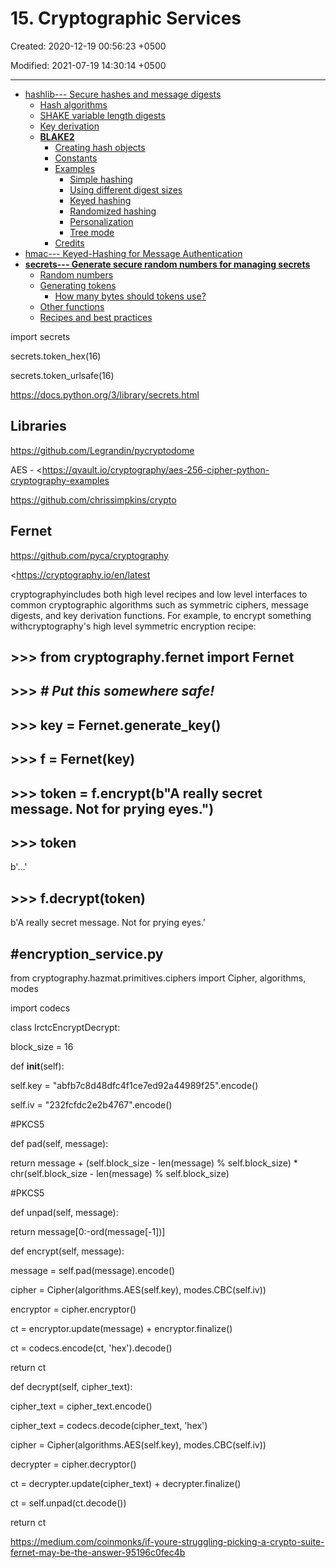 # 15. Cryptographic Services

Created: 2020-12-19 00:56:23 +0500

Modified: 2021-07-19 14:30:14 +0500

---
-   [hashlib--- Secure hashes and message digests](https://docs.python.org/3/library/hashlib.html)
    -   [Hash algorithms](https://docs.python.org/3/library/hashlib.html#hash-algorithms)
    -   [SHAKE variable length digests](https://docs.python.org/3/library/hashlib.html#shake-variable-length-digests)
    -   [Key derivation](https://docs.python.org/3/library/hashlib.html#key-derivation)
    -   [**BLAKE2**](https://docs.python.org/3/library/hashlib.html#blake2)
        -   [Creating hash objects](https://docs.python.org/3/library/hashlib.html#creating-hash-objects)
        -   [Constants](https://docs.python.org/3/library/hashlib.html#constants)
        -   [Examples](https://docs.python.org/3/library/hashlib.html#examples)
            -   [Simple hashing](https://docs.python.org/3/library/hashlib.html#simple-hashing)
            -   [Using different digest sizes](https://docs.python.org/3/library/hashlib.html#using-different-digest-sizes)
            -   [Keyed hashing](https://docs.python.org/3/library/hashlib.html#keyed-hashing)
            -   [Randomized hashing](https://docs.python.org/3/library/hashlib.html#randomized-hashing)
            -   [Personalization](https://docs.python.org/3/library/hashlib.html#personalization)
            -   [Tree mode](https://docs.python.org/3/library/hashlib.html#tree-mode)
        -   [Credits](https://docs.python.org/3/library/hashlib.html#credits)
-   [hmac--- Keyed-Hashing for Message Authentication](https://docs.python.org/3/library/hmac.html)
-   [**secrets--- Generate secure random numbers for managing secrets**](https://docs.python.org/3/library/secrets.html)
    -   [Random numbers](https://docs.python.org/3/library/secrets.html#random-numbers)
    -   [Generating tokens](https://docs.python.org/3/library/secrets.html#generating-tokens)
        -   [How many bytes should tokens use?](https://docs.python.org/3/library/secrets.html#how-many-bytes-should-tokens-use)
    -   [Other functions](https://docs.python.org/3/library/secrets.html#other-functions)
    -   [Recipes and best practices](https://docs.python.org/3/library/secrets.html#recipes-and-best-practices)

import secrets

secrets.token_hex(16)

secrets.token_urlsafe(16)

<https://docs.python.org/3/library/secrets.html>

## Libraries

<https://github.com/Legrandin/pycryptodome>

AES - <https://qvault.io/cryptography/aes-256-cipher-python-cryptography-examples

<https://github.com/chrissimpkins/crypto>

## Fernet

<https://github.com/pyca/cryptography>

<https://cryptography.io/en/latest

cryptographyincludes both high level recipes and low level interfaces to common cryptographic algorithms such as symmetric ciphers, message digests, and key derivation functions. For example, to encrypt something withcryptography's high level symmetric encryption recipe:

## >>> from cryptography.fernet import Fernet
## >>> *# Put this somewhere safe!*
## >>> key = Fernet.generate_key()
## >>> f = Fernet(key)
## >>> token = f.encrypt(b"A really secret message. Not for prying eyes.")
## >>> token
b'...'
## >>> f.decrypt(token)
b'A really secret message. Not for prying eyes.'



## #encryption_service.py

from cryptography.hazmat.primitives.ciphers import Cipher, algorithms, modes

import codecs

class IrctcEncryptDecrypt:

block_size = 16

def __init__(self):

self.key = "abfb7c8d48dfc4f1ce7ed92a44989f25".encode()

self.iv = "232fcfdc2e2b4767".encode()

#PKCS5

def pad(self, message):

return message + (self.block_size - len(message) % self.block_size) * chr(self.block_size - len(message) % self.block_size)

#PKCS5

def unpad(self, message):

return message[0:-ord(message[-1])]

def encrypt(self, message):

message = self.pad(message).encode()

cipher = Cipher(algorithms.AES(self.key), modes.CBC(self.iv))

encryptor = cipher.encryptor()

ct = encryptor.update(message) + encryptor.finalize()

ct = codecs.encode(ct, 'hex').decode()

return ct

def decrypt(self, cipher_text):

cipher_text = cipher_text.encode()

cipher_text = codecs.decode(cipher_text, 'hex')

cipher = Cipher(algorithms.AES(self.key), modes.CBC(self.iv))

decrypter = cipher.decryptor()

ct = decrypter.update(cipher_text) + decrypter.finalize()

ct = self.unpad(ct.decode())

return ct

<https://medium.com/coinmonks/if-youre-struggling-picking-a-crypto-suite-fernet-may-be-the-answer-95196c0fec4b>
